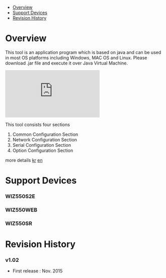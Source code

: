 - [Overview](#overview)
- [Support Devices](#support-devices)
- [Revision History](#revision-history)


# Overview
This tool is an application program which is based on java and can be used in most OS platforms including Windows, MAC OS and Linux. Please download .jar file and execute it over Java Virtual Machine.

![](https://wizwiki.net/wiki/lib/exe/fetch.php?cache=&w=900&h=761&tok=713d05&media=products:wiz550s2e:wiz550s2epg_kr:configtool:global_config.png)

This tool consists four sections

1. Common Configuration Section
2. Network Configuration Section
3. Serial Configuration Section
4. Option Configuration Section

more details [kr](https://wizwiki.net/wiki/doku.php?id=products:wiz550s2e:wiz550s2epg_kr#configuration_tool)
[en](https://wizwiki.net/wiki/doku.php?id=products:wiz550s2e:wiz550s2epg_en#configuration_tool)

# Support Devices
### WIZ550S2E
### WIZ550WEB
### WIZ550SR

# Revision History
### v1.02
- First release : Nov. 2015
